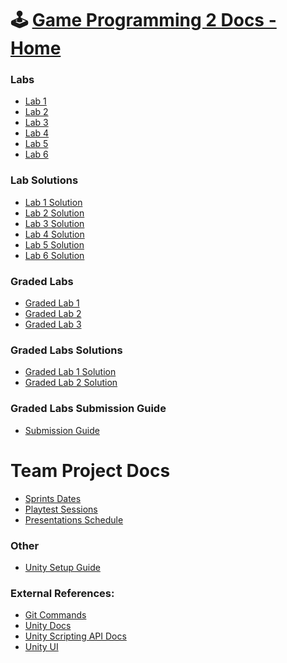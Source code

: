 <html>
<head>
    <link rel="shortcut icon" type="image/x-icon" href="favicon.ico?">
</head>
</html>

# 🕹️ [Game Programming 2 Docs - Home](https://abdullahzen.github.io/game-programming-docs/)

### Labs
* [Lab 1](./labs/lab_1.md)
* [Lab 2](./labs/lab_2.md)
* [Lab 3](./labs/lab_3.md)
* [Lab 4](./labs/lab_4.md)
* [Lab 5](./labs/lab_5.md)
* [Lab 6](./labs/lab_6.md)

### Lab Solutions
* [Lab 1 Solution](https://github.com/abdullahzen/game-programming-solutions/tree/main/Lab_1_Solution)
* [Lab 2 Solution](https://github.com/abdullahzen/game-programming-solutions/tree/main/Lab_2_Solution)
* [Lab 3 Solution](https://github.com/abdullahzen/game-programming-solutions/tree/main/Lab_3_Solution)
* [Lab 4 Solution](https://github.com/abdullahzen/game-programming-solutions/tree/main/Lab_4_Solution)
* [Lab 5 Solution](https://github.com/abdullahzen/game-programming-solutions/tree/main/Lab_5_Solution)
* [Lab 6 Solution](https://github.com/abdullahzen/game-programming-solutions/tree/main/Lab_6_Solution)

### Graded Labs
* [Graded Lab 1](./graded_labs/graded_lab_1.md)
* [Graded Lab 2](./graded_labs/graded_lab_2.md)
* [Graded Lab 3](./graded_labs/graded_lab_3.md)

### Graded Labs Solutions
* [Graded Lab 1 Solution](https://github.com/abdullahzen/game-programming-solutions/tree/main/Graded_Lab_1_Solution)
* [Graded Lab 2 Solution](https://github.com/abdullahzen/game-programming-solutions/tree/main/Graded_Lab_2_Solution)

### Graded Labs Submission Guide
* [Submission Guide](./graded_labs/submission_guide.md)

# Team Project Docs
* [Sprints Dates](./project/sprint_dates.md)
* [Playtest Sessions](./project/playtest_sessions.md)
* [Presentations Schedule](./project/presentations.md)

### Other
* [Unity Setup Guide](./unity_install.md)

### External References:
* [Git Commands](https://git-scm.com/docs/git)
* [Unity Docs](https://docs.unity3d.com/2021.3/Documentation/Manual/index.html)
* [Unity Scripting API Docs](https://docs.unity3d.com/2021.3/Documentation/ScriptReference/index.html)
* [Unity UI](https://docs.unity3d.com/Packages/com.unity.ugui@1.0/manual/index.html)

